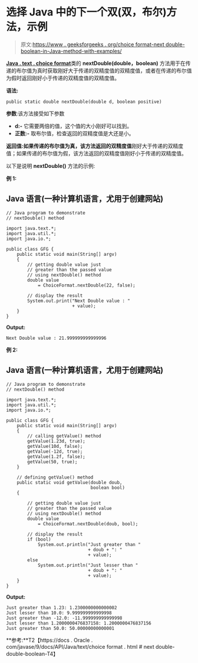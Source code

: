 # 选择 Java 中的下一个双(双，布尔)方法，示例

> 原文:[https://www . geeksforgeeks . org/choice format-next double-boolean-in-Java-method-with-examples/](https://www.geeksforgeeks.org/choiceformat-nextdoubledouble-boolean-method-in-java-with-examples/)

[**Java . text . choice format**](https://www.geeksforgeeks.org/tag/java-choiceformat/)类的 **nextDouble(double，boolean)** 方法用于在传递的布尔值为真时获取刚好大于传递的双精度值的双精度值，或者在传递的布尔值为假时返回刚好小于传递的双精度值的双精度值。

**语法:**

```
public static double nextDouble(double d, boolean positive)
```

**参数**:该方法接受如下参数

*   **d:-** 它需要两倍的值，这个值的大小刚好可以找到。
*   **正数:-** 取布尔值，检查返回的双精度值是大还是小。

**返回值:**如果传递的布尔值为真，该方法返回的**双精度值**刚好大于传递的双精度值；如果传递的布尔值为假，该方法返回的双精度值刚好小于传递的双精度值。

以下是说明 **nextDouble()** 方法的示例:

**例 1:**

## Java 语言(一种计算机语言，尤用于创建网站)

```
// Java program to demonstrate
// nextDouble() method

import java.text.*;
import java.util.*;
import java.io.*;

public class GFG {
    public static void main(String[] argv)
    {
        // getting double value just
        // greater than the passed value
        // using nextDouble() method
        double value
            = ChoiceFormat.nextDouble(22, false);

        // display the result
        System.out.print("Next Double value : "
                         + value);
    }
}
```

**Output:** 

```
Next Double value : 21.999999999999996
```

**例 2:**

## Java 语言(一种计算机语言，尤用于创建网站)

```
// Java program to demonstrate
// nextDouble() method

import java.text.*;
import java.util.*;
import java.io.*;

public class GFG {
    public static void main(String[] argv)
    {
        // calling getValue() method
        getValue(1.23d, true);
        getValue(10d, false);
        getValue(-12d, true);
        getValue(1.2f, false);
        getValue(50, true);
    }

    // defining getValue() method
    public static void getValue(double doub,
                                boolean bool)
    {

        // getting double value just
        // greater than the passed value
        // using nextDouble() method
        double value
            = ChoiceFormat.nextDouble(doub, bool);

        // display the result
        if (bool)
            System.out.println("Just greater than "
                               + doub + ": "
                               + value);
        else
            System.out.println("Just lesser than "
                               + doub + ": "
                               + value);
    }
}
```

**Output:** 

```
Just greater than 1.23: 1.2300000000000002
Just lesser than 10.0: 9.999999999999998
Just greater than -12.0: -11.999999999999998
Just lesser than 1.2000000476837158: 1.2000000476837156
Just greater than 50.0: 50.00000000000001
```

**参考:**T2【https://docs . Oracle . com/javase/9/docs/API/Java/text/choice format . html # next double-double-boolean-T4】